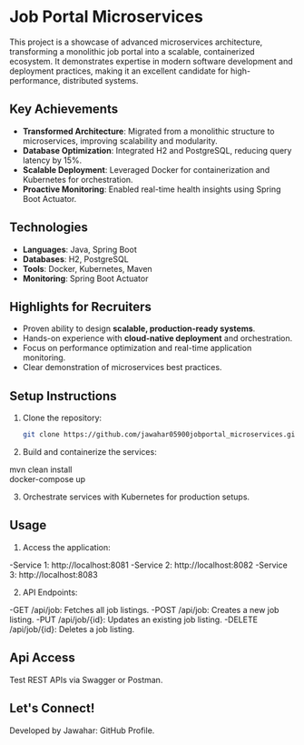 
# Job Portal Microservices

This project is a showcase of advanced microservices architecture, transforming a monolithic job portal into a scalable, containerized ecosystem. It demonstrates expertise in modern software development and deployment practices, making it an excellent candidate for high-performance, distributed systems.


## Key Achievements  
- **Transformed Architecture**: Migrated from a monolithic structure to microservices, improving scalability and modularity.  
- **Database Optimization**: Integrated H2 and PostgreSQL, reducing query latency by 15%.  
- **Scalable Deployment**: Leveraged Docker for containerization and Kubernetes for orchestration.  
- **Proactive Monitoring**: Enabled real-time health insights using Spring Boot Actuator.
## Technologies
- **Languages**: Java, Spring Boot  
- **Databases**: H2, PostgreSQL  
- **Tools**: Docker, Kubernetes, Maven  
- **Monitoring**: Spring Boot Actuator  
## Highlights for Recruiters
- Proven ability to design **scalable, production-ready systems**.  
- Hands-on experience with **cloud-native deployment** and orchestration.  
- Focus on performance optimization and real-time application monitoring.  
- Clear demonstration of microservices best practices.
## Setup Instructions 
1. Clone the repository:  
   ```bash  
   git clone https://github.com/jawahar05900jobportal_microservices.git 
2. Build and containerize the services:
  
mvn clean install  
docker-compose up 
 
3. Orchestrate services with Kubernetes for production setups.
## Usage
1. Access the application:

-Service 1: http://localhost:8081
-Service 2: http://localhost:8082
-Service 3: http://localhost:8083

2. API Endpoints:

-GET /api/job: Fetches all job listings.
-POST /api/job: Creates a new job listing.
-PUT /api/job/{id}: Updates an existing job listing.
-DELETE /api/job/{id}: Deletes a job listing.

## Api Access

Test REST APIs via Swagger or Postman.

## Let's Connect!

Developed by Jawahar: GitHub Profile.
